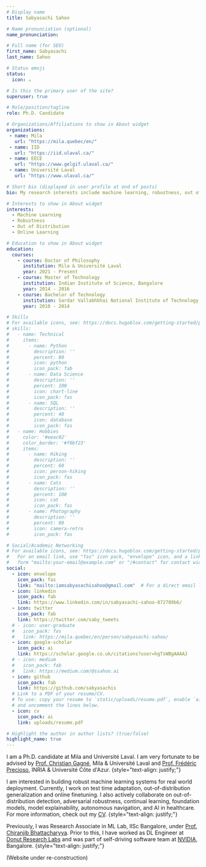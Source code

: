 ```yaml
---
# Display name
title: Sabyasachi Sahoo

# Name pronunciation (optional)
name_pronunciation:

# Full name (for SEO)
first_name: Sabyasachi
last_name: Sahoo

# Status emoji
status:
  icon: ☕️

# Is this the primary user of the site?
superuser: true

# Role/position/tagline
role: Ph.D. Candidate

# Organizations/Affiliations to show in About widget
organizations:
 - name: Mila
   url: "https://mila.quebec/en/"
 - name: IID
   url: "https://iid.ulaval.ca/"
 - name: EECE
   url: "https://www.gelgif.ulaval.ca/"
 - name: Université Laval
   url: "https://www.ulaval.ca/"

# Short bio (displayed in user profile at end of posts)
bio: My research interests include machine learning, robustness, out of distribution and online learning.

# Interests to show in About widget
interests:
  - Machine Learning
  - Robustness
  - Out of Distribution
  - Online Learning

# Education to show in About widget
education:
  courses:
    - course: Doctor of Philosophy
      institution: Mila & Université Laval
      year: 2021 - Present
    - course: Master of Technology
      institution: Indian Institute of Science, Bangalore
      year: 2014 - 2016
    - course: Bachelor of Technology
      institution: Sardar Vallabhbhai National Institute of Technology, Surat
      year: 2010 - 2014

# Skills
# For available icons, see: https://docs.hugoblox.com/getting-started/page-builder/#icons
# skills:
#   - name: Technical
#     items:
#       - name: Python
#         description: ''
#         percent: 80
#         icon: python
#         icon_pack: fab
#       - name: Data Science
#         description: ''
#         percent: 100
#         icon: chart-line
#         icon_pack: fas
#       - name: SQL
#         description: ''
#         percent: 40
#         icon: database
#         icon_pack: fas
#   - name: Hobbies
#     color: '#eeac02'
#     color_border: '#f0bf23'
#     items:
#       - name: Hiking
#         description: ''
#         percent: 60
#         icon: person-hiking
#         icon_pack: fas
#       - name: Cats
#         description: ''
#         percent: 100
#         icon: cat
#         icon_pack: fas
#       - name: Photography
#         description: ''
#         percent: 80
#         icon: camera-retro
#         icon_pack: fas

# Social/Academic Networking
# For available icons, see: https://docs.hugoblox.com/getting-started/page-builder/#icons
#   For an email link, use "fas" icon pack, "envelope" icon, and a link in the
#   form "mailto:your-email@example.com" or "/#contact" for contact widget.
social:
  - icon: envelope
    icon_pack: fas
    link: "mailto:iamsabyasachisahoo@gmail.com"  # For a direct email link, use "mailto:test@example.org" or '/#contact'.
  - icon: linkedin
    icon_pack: fab
    link: https://www.linkedin.com/in/sabyasachi-sahoo-872789b6/
  - icon: twitter
    icon_pack: fab
    link: https://twitter.com/saby_tweets
  # - icon: user-graduate
  #   icon_pack: fas
  #   link: https://mila.quebec/en/person/sabyasachi-sahoo/
  - icon: google-scholar
    icon_pack: ai
    link: https://scholar.google.co.uk/citations?user=hgTsWBgAAAAJ
  # - icon: medium
  #   icon_pack: fab
  #   link: https://medium.com/@ssahoo.ai
  - icon: github
    icon_pack: fab
    link: https://github.com/sabyasachis
  # Link to a PDF of your resume/CV.
  # To use: copy your resume to `static/uploads/resume.pdf`, enable `ai` icons in `params.yaml`,
  # and uncomment the lines below.
  - icon: cv
    icon_pack: ai
    link: uploads/resume.pdf

# Highlight the author in author lists? (true/false)
highlight_name: true
---
```


I am a Ph.D. candidate at Mila and Université Laval. I am very fortunate to be advised by [Prof. Christian Gagné](http://vision.gel.ulaval.ca/~cgagne/), Mila & Université Laval and [Prof. Frédéric Precioso](https://www.i3s.unice.fr/~precioso/), INRIA & Université Côte d'Azur.
{style="text-align: justify;"}

I am interested in building robust machine learning systems for real world deployment. Currently, I work on test time adaptation, out-of-distribution generalization and online finetuning. I also actively collaborate on out-of-distribution detection, adversarial robustness, continual learning, foundation models, model explainability, autonomous navigation, and AI in healthcare. For more information, check out my [CV](uploads/resume.pdf).
{style="text-align: justify;"}

Previously, I was Research Associate in ML Lab, IISc Bangalore, under [Prof. Chiranjib Bhattacharyya](https://www.csa.iisc.ac.in/~chiru/).  Prior to this, I have worked as DL Engineer at [Donut Research Labs](https://www.linkedin.com/company/icecreamlabs) and was part of self-driving software team at [NVIDIA](https://www.nvidia.com/en-in/), Bangalore.
{style="text-align: justify;"}

(Website under re-construction)

